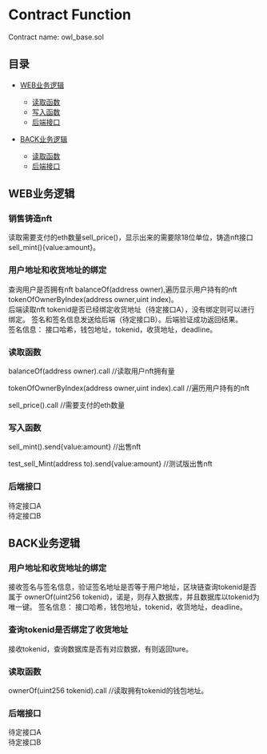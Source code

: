 # Contract Function
Contract name: owl_base.sol
## 目录
* [WEB业务逻辑](#WEB业务逻辑)
    * [读取函数](#读取函数)
    * [写入函数](#写入函数)
    * [后端接口](#后端接口)
    
* [BACK业务逻辑](#BACK业务逻辑)
    * [读取函数](#读取函数)
    * [后端接口](#后端接口)

## WEB业务逻辑
### 销售铸造nft 
读取需要支付的eth数量sell_price()，显示出来的需要除18位单位，铸造nft接口sell_mint(){value:amount}。

### 用户地址和收货地址的绑定
查询用户是否拥有nft balanceOf(address owner),遍历显示用户持有的nft tokenOfOwnerByIndex(address owner,uint index)。  
后端读取nft tokenid是否已经绑定收货地址（待定接口A），没有绑定则可以进行绑定。
签名和签名信息发送给后端（待定接口B）。后端验证成功返回结果。  
签名信息： 接口哈希，钱包地址，tokenid，收货地址，deadline。

### 读取函数
balanceOf(address owner).call                       //读取用户nft拥有量

tokenOfOwnerByIndex(address owner,uint index).call  //遍历用户持有的nft

sell_price().call                                   //需要支付的eth数量

### 写入函数
sell_mint().send{value:amount}                      //出售nft

test_sell_Mint(address to).send{value:amount}       //测试版出售nft

### 后端接口
待定接口A  
待定接口B  

## BACK业务逻辑
### 用户地址和收货地址的绑定
接收签名与签名信息，验证签名地址是否等于用户地址，区块链查询tokenid是否属于 ownerOf(uint256 tokenid)，诺是，则存入数据库，并且数据库以tokenid为唯一键。
签名信息： 接口哈希，钱包地址，tokenid，收货地址，deadline。
### 查询tokenid是否绑定了收货地址
接收tokenid，查询数据库是否有对应数据，有则返回ture。

### 读取函数
ownerOf(uint256 tokenid).call                       //读取拥有tokenid的钱包地址。

### 后端接口
待定接口A  
待定接口B  